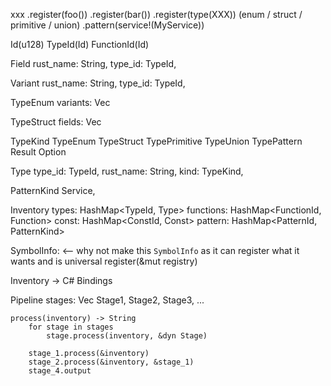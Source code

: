 
xxx
    .register(foo())
    .register(bar())
    .register(type(XXX)) (enum / struct / primitive / union)
    .pattern(service!(MyService)) 



Id(u128)
TypeId(Id)
FunctionId(Id)


Field
    rust_name: String,
    type_id: TypeId,

Variant
    rust_name: String,
    type_id: TypeId,

TypeEnum
    variants: Vec<Variant>

TypeStruct
    fields: Vec<Field>

TypeKind
    TypeEnum
    TypeStruct
    TypePrimitive
    TypeUnion
    TypePattern
        Result
        Option

Type
    type_id: TypeId,
    rust_name: String,
    kind: TypeKind,

PatternKind
    Service,


Inventory
    types: HashMap<TypeId, Type>
    functions: HashMap<FunctionId, Function>
    const: HashMap<ConstId, Const>
    pattern: HashMap<PatternId, PatternKind>
    


SymbolInfo: <-- why not make this `SymbolInfo` as it can register what it wants and is universal
    register(&mut registry)
        


Inventory -> C# Bindings

Pipeline
    stages: Vec<Stage>
        Stage1, Stage2, Stage3, ...
    

    process(inventory) -> String
        for stage in stages
            stage.process(inventory, &dyn Stage)
        
        stage_1.process(&inventory)
        stage_2.process(&inventory, &stage_1)
        stage_4.output




    


